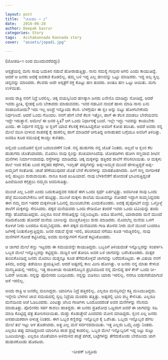 ```yaml
---

layout: post
title:  "ಜೋಪಡಿ – ೨"
date:   2016-06-28
author: Deepak basrur
categories: Story
tags:	Acchakannada Kannada story
cover:  "assets/jopadi.jpg"

---
```


(ಜೋಪಡಿ-೧ ರಿಂದ ಮುಂದುವರೆದದ್ದು)

ಆಸ್ಪತ್ರೆಯಲ್ಲಿ ಮಗು ಸಾವು ಬದುಕಿನ ನಡುವೆ ಹೋರಾಡುತ್ತಿತ್ತು. ನಾನು ಸಮಸ್ಯೆ ಗಂಭೀರ ಆಗಲಿ ಎಂದು ಕಾಯುತಿದ್ದೆ. ಆದರೆ ಆ ಜನರು ಅದಕ್ಕೆ ಅವಕಾಶ ಕೊಡಲಿಲ್ಲ. ತಮ್ಮ ಬಳಿ ಇದ್ದ ಎಲ್ಲ ಹಣವನ್ನು
ಒಟ್ಟು ಮಾಡಿದರು. ಇದ್ದ ಅಲ್ಪ ಸ್ವಲ್ಪ ಚಿನ್ನವನ್ನು ಮಾರಿದರು. ಕೆಲವರು ಅದೇ ಆಸ್ಪತ್ರೆಗೆ ರಕ್ತ ಕೊಟ್ಟು ಹಣ ತಂದರು. ಅಂತೂ ಹಣ ಒಟ್ಟು ಆಯಿತು. ಮಗು ಉಳಿಯಿತು.<!--more-->

ಅಂದು ರಾತ್ರಿ ನನಗೆ ನಿದ್ರೆ ಬರಲಿಲ್ಲ. ಚಿಕ್ಕ ವಯಸ್ಸಿನಿಂದ ಹಣಕ್ಕಾಗಿ ಜನರು ಏನೇನೊ ಮಾಡಿದ್ದು ನೋಡಿದ್ದೆ. ಆದರೆ ಇವರು ಪ್ರೀತಿ, ಸ್ನೇಹಕ್ಕೆ ಏನು ಬೇಕಾದರು ಮಾಡುವವರು. ಇವರ ನಡುವಿನ ನಂಬಿಕೆ ಹಾಳು ಮಾಡಿ ನಾನು ಏನು ಸಂಪಾದಿಸೋದು? ಇದು ಇಲ್ಲ ಅಂದ್ರೆ ಇನ್ನೊಂದು ಕೆಲಸ. ಬೆಳಗ್ಗೆಯೇ ಈ ಸ್ಲಂ ಅನ್ನು ಬಿಟ್ಟು ಹೋಗಬೇಕೆಂದು ನಿರ್ಧರಿಸಿದೆ. ಆದರೆ ಒಂದು ಗೊಂದಲ. ನನಗೆ ಹೇಗೆ ಬೇರೆ ಕೆಲಸ ಇತ್ತೋ, ಹಾಗೆ ಈ ಕೆಲಸ ಮಾಡಲು ಬೇರೆಯವನು ಇದ್ದೇ ಇರುತ್ತಾನೆ. ಆಮೇಲೆ ಈ ಜನರ ಸ್ಥಿತಿ? ಆಗ ಒಂದು ನಿರ್ಧಾರಕ್ಕೆ ಬಂದೆ. ಇಲ್ಲೇ ಇದ್ದು ಇವರನ್ನು ಕಾಯಬೇಕು ಎಂದು. ಈ ನಿರ್ಧಾರ ನನ್ನನ್ನು ಆ ಸ್ಲಂಗೆ ಯಾವ ಕೆಲಸಕ್ಕೆ ಕಳುಹಿಸಿದ್ದರೋ ಅವರಿಗೆ ಕೋಪ ತರಿಸಿತು. ಆದರೆ ಅವರು ನನ್ನ ಮೇಲೆ ಮುಗಿ ಬೀಳುವ ಸಾಹಸಕ್ಕೆ ಕೈ ಹಾಕಲಿಲ್ಲ ಹಾಗೆ ಮಾಡಿದರೆ ಆಗುತಿದ್ದ ಅನಾಹುತದ ಬಗ್ಗೆಯೂ ಅವರಿಗೆ ತಿಳಿದಿತ್ತು. ಅವರೂ ಕೂಡ ಸಮಯಕ್ಕೆ ಕಾಯ್ದು ಕುಳಿತರು.

ಅಲ್ಲಿಂದ ಬಂದೊಡನೆ ಸ್ಲಂನ ಬದಲಾವಣೆಗೆ ನಿಂತೆ. ನನ್ನ ಹುಡುಗರು ನನ್ನ ಜೊತೆ ನಿಂತರು. ಅಲ್ಲದೆ ಆ ಸ್ಲಂನ  ಕೆಲ ಹುಡುಗರು ಜೊತೆಯಾದರು. ಮೊದಲು ನಾವು ಸ್ಲಂನ್ನು ಶುಚಿಯಾಗಿಸಿದೆವು. ಜೋಪಡಿಗಳು ಹೋಗಿ ಸಣ್ಣದಾದ ಶೀಟಿನ ಮನೆಗಳು ನಿರ್ಮಾಣವಾದವು. ರಸ್ತೆಗಳನ್ನು ಮಾಡಿದೆವು. ಚಿಕ್ಕ ಮಕ್ಕಳನ್ನು ಹತ್ತಿರದ ಶಾಲೆಗೆ ಸೇರಿಸಲಾಯಿತು. ಆ ಮಕ್ಕಳು ಶಾಲೆ ಇಂದ ಕಲಿತು ಬಂದ ಕನ್ನಡದ ಕಥೆಗಳು, ಇಂಗ್ಲಿಷ್ ಪದ್ಯಗಳನ್ನು ಅಪ್ಪ-ಅಮ್ಮರ ಮುಂದೆ ಹೇಳುತ್ತಿದ್ದರೆ ಅಪ್ಪ-ಅಮ್ಮರಿಗೆ ಸಂತೋಷ. ಚಾಪೆ ಹೆಣೆಯುವುದರ ಜೊತೆ ಬೇರೆ ಕೆಲಸಗಳನ್ನು ಮಾಡತೊಡಗಿದರು. ಹೀಗೆ ಸಣ್ಣ ನಾಗರೀಕತೆ ಅಲ್ಲಿ ಹುಟ್ಟಲು ಶುರುವಾಯಿತು. ನಾನೂ ಕೂಡ ಖುಷಿಯಾದೆ. ನಾವು ಬೆಳಕಿನೆಡೆಗೆ ಹೋದಂತೆ ಭಾವಿಸುತ್ತಿದ್ದಂತೆ ಹಿಂದೆಯಿಂದ ಕಗ್ಗತ್ತಲು ನಮ್ಮನು ಆವರಿಸುತಿತ್ತು.

ಮುಂಚೆ ಎಲ್ಲ ಒಂದೇ ಎಂದು ಬದುಕುತಿದ್ದವರ ನಡುವೆ ಈಗ ಒಂದು ಸ್ಪರ್ಧೆ ಏರ್ಪಟ್ಟಿತ್ತು. ಅವರಿಗಿಂತ ನಾವು ಒಂದು ಹೆಜ್ಜೆ ಮುಂದಿರಬೇಕೆಂಬ ಆಸೆ ಹುಟ್ಟಿತ್ತು. ಮುಂಚೆ ಮಕ್ಕಳು ಶಾಲೆಯ ಮುಖವನ್ನೂ ನೋಡದೆ ಇದ್ದಾಗ ಸುಮ್ಮನಿದ್ದವರು ಈಗ ನಮ್ಮ ಮಗ ಇತರರ ಮಕ್ಕಳಿಗಿಂತ ಓದಿನಲ್ಲಿ ಮುಂದಿರಬೇಕು ಎಂದುಕೊಂಡರು. ಅದಕ್ಕೆ ಪೈಪೋಟಿಗೆ ಬಿದ್ದು ಒಳ್ಳೊಳ್ಳೆ ಶಾಲೆಗೆ ಮಕ್ಕಳನ್ನು ಸೇರಿಸಿದರು. ಪಕ್ಕದ ಮನೆಯವರು ಒಂದು ರೇಡಿಯೋ ತಂದರೆ ಇವರು ಒಂದು ಟಿವಿಯನ್ನು ತಂದು ಸೆಡ್ಡು ಹೊದೆಯುತಿದ್ದರು. ಎಲ್ಲರೂ ಸಂಜೆ ಸೇರುತಿದ್ದನ್ನು ನಿಲ್ಲಿಸಿಬಿಟ್ಟರು. ಅದೂ ಹೋಗಲಿ, ಯಾರಾದರು ಮನೆ ಮುಂದೆ ನಡಿದುಕೊಂಡು ಹೋದರೆ ಮನೆಯ ಬಾಗಿಲನ್ನು ಮುಚ್ಚಿಕೊಳ್ಳಲು ಶುರು ಮಾಡಿದರು. ಮೊದಲೆಲ್ಲ ಮನೆಯ ಒಳಗೆ ಕೊಳಚೆ ನೀರು ಬಂದರೂ ಸುಮ್ಮನಿದ್ದವರು. ಈಗ ಪಕ್ಕದ ಮನೆಯವರು ಗಾಡಿ ತೊಳೆದ ನೀರು ಮನೆ ಮುಂದೆ ಬಂದರೂ ಜಗಳಕ್ಕೆ ನಿಂತುಕೊಳ್ಳುತ್ತಿದ್ದರು. ಜನರ ನಡುವೆ ಸ್ನೇಹ ಇರಲಿ, ಪರಿಚಯದ ನಗೆಯು ಕೂಡ ಇರುತ್ತಿರಲಿಲ್ಲ. ನಾವು ಮನೆಗಳಿಗೆ ಗೋಡೆ ಕಟ್ಟಿಸಿದೆವು, ಅವರು ಮನಸ್ಸುಗಳಿಗೆ ಗೋಡೆ ಕಟ್ಟಿಸಿಕೊಂಡರು.

ಆ ಜಾಗದ ಮೇಲೆ ಕಣ್ಣು ಇಟ್ಟವರು ಈ ಸಮಯವನ್ನೇ ಕಾಯುತಿದ್ದರು. ಒಬ್ಬರಿಗೆ ತಿಳಿಯದಂತೆ ಇನ್ನೊಬ್ಬರನ್ನು ಸಂಪರ್ಕಿಸಿ ಒಬ್ಬರ ಮೇಲೆ ಇನ್ನೊಬ್ಬರನ್ನು ಕಟ್ಟಿದ್ದರು. ದುಡ್ಡಿನ ಆಸೆ ತೋರಿಸಿ ಅವರ ಬಳಿ ಜಾಗವನ್ನು ಬರೆಸಿಕೊಂಡರು. ಮತ್ಸರ ತುಂಬಿಕೊಂಡಿದ್ದ ಜನರು ಮೊದಲು ದುಡ್ಡನ್ನೂ ಕೂಡ ತೆಗೆದುಕೊಳ್ಳದೆ ಜಾಗವನ್ನು ಬರೆದುಕೊಟ್ಟರು. ಈ ವಿಷಯ ನನಗೆ ತಿಳಿದು, ಅದನ್ನು ತಡೆಯಲು ಪ್ರಯತ್ನಿಸಿದೆ. ಆದರೆ ಅಷ್ಟರಲ್ಲಿ ಕಾಲ ಮೀರಿ ಹೋಗಿತ್ತು. ಆ ಜನರು ನನ್ನ ಮಾತು ಕೇಳುವ ಮನಸ್ಥಿತಿಯಲ್ಲಿ ಇರಲಿಲ್ಲ. ಇತ್ತ ರಾಜಕೀಯ ನಾಯಕನೊಬ್ಬನ ಪ್ರಭಾವದಿಂದ ನನ್ನ ಮೇಲಿದ್ದ ಹಳೆ ಕೇಸ್ ಒಂದು ರೀ- ಓಪನ್ ಆಯಿತು. ನನ್ನನ್ನು ಪೊಲೀಸರು ಬಂಧಿಸಿದರು. ನನ್ನನ್ನು ಬಿಡಿಸಲು ಯಾರು ಇರಲಿಲ್ಲ. ನನಗೂ ಬಿಡುಗಡೆಯಾಗುವ ಆಸೆ ಇರಲಿಲ್ಲ.

ಅಂದು ರಾತ್ರಿ ಆ ಜನರೆಲ್ಲ ಮಲಗಿದ್ದರು. ಯಾರಿಗೂ ನಿದ್ರೆ ಹತ್ತಿರಲಿಲ್ಲ. ಎಲ್ಲರೂ ಮನಸ್ಸಿನಲ್ಲೇ ಕತ್ತಿ ಮಸಿಯುತಿದ್ದರು. ಇನ್ನೇನು ಬೆಳಗಿನ ಜಾವ ಸಮಯದಲ್ಲಿ ಸ್ವಲ್ಪ ನಿದ್ರೆಯ ಮಂಪರು ಹತ್ತಿತ್ತು. ಅಷ್ಟರಲ್ಲಿ ಭಾರಿ ಶಬ್ಧ ಕೇಳಿಸಿತು. ಎಲ್ಲರೂ ಮನೆಯಿಂದ ಆಚೆ ಓಡಿಬಂದರು. ಎಂಟತ್ತು ಜೆಸಿಬಿ ಗಾಡಿಗಳು ಒಂದೊಂದರಂತೆ ಅವರ ಮನೆಗಳನ್ನು ನೆಲಸಮ ಮಾಡುತಿತ್ತು. ಪೊಲೀಸರು ಸರ್ಪ ಕಾವಲು ಹಾಕಿದ್ದರು. ಈ ಜನರು ಪ್ರತಿರೋಧ ಒಡ್ಡಿದಾಗ ಅವರೆ ಈ ಜಾಗವನ್ನು ಸಹಿ ಮಾಡಿ ಕೊಟ್ಟಿದ್ದ ಪತ್ರ ತೋರಿಸಲಾಯಿತು. ದುಡ್ಡು ಕೊಡುತ್ತೇವೆ ಎಂದವರು ಮೋಸ ಮಾಡಿದ್ದರು. ಸ್ಲಂನ ಎಲ್ಲ ಜನರು ಅಸಹಾಯಕರಾಗಿ ಅಳುತ್ತ ನಿಂತರು. ಈಗ ಒಬ್ಬರ ಕಣ್ಣಿರನ್ನು ಇನ್ನೊಬ್ಬರ ಕೈ ಒರೆಸಿತು. ಒಬ್ಬರು ಇನ್ನೊಬ್ಬರ ಹೆಗಲ ಮೇಲೆ ತಲೆ ಇಟ್ಟು ಅಳ ತೊಡಗಿದರು. ಅತ್ತ ಎಲ್ಲ ಮನೆ ಸರ್ವನಶವಾಯಿತು. ಇತ್ತ ಎಲ್ಲರು ಒಮ್ಮೆ ಎದ್ದು ನಿಂತರು. ಎಲ್ಲರೂ ತಪ್ಪು ಮಾಡಿದ್ದರಿಂದ ಯಾರಿಗೂ ಪಾಪ ಪ್ರಜ್ಞೆ ಕಾಡಲಿಲ್ಲ. ಒಬ್ಬರ ಮೇಲೆ ಇನ್ನೊಬ್ಬರಿಗೆ ಇದ್ದ ಸಿಟ್ಟು ಸುಟ್ಟು ಬೂದಿಯಗಿತ್ತು. ಎಲ್ಲರೂ ಜೊತೆಯಾಗಿ ಅಳಿದುಳಿದ ಪಾತ್ರೆ ಪಗಡೆ, ಬಟ್ಟೆಗಳನ್ನು ತೆಗೆದುಕೊಂಡು ಬೇರೊಂದು ಜಾಗ ಹುಡುಕಿಕೊಂಡು ಹೊರಟರು.
                         
<p align="center">-ದೀಪಕ್ ಬಸ್ರೂರು</p>
